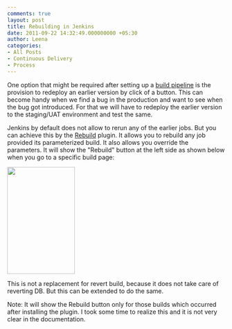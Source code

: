 ```yaml
---
comments: true
layout: post
title: Rebuilding in Jenkins
date: 2011-09-22 14:32:49.000000000 +05:30
author: Leena
categories:
- All Posts
- Continuous Delivery
- Process
---
```

<div>

One option that might be required after setting up a <a href="/blog/2011/08/continuous-delivery-setup-jenkins-build-pipeline-setup/">build pipeline</a> is the provision to redeploy an earlier version by click of a button. This can become handy when we find a bug in the production and want to see when the bug got introduced. For that we will have to redeploy the earlier version to the staging/UAT environment and test the same.

Jenkins by default does not allow to rerun any of the earlier jobs. But you can achieve this by the <a href="https://wiki.jenkins-ci.org/display/JENKINS/Rebuild+Plugin">Rebuild</a> plugin. It allows you to rebuild any job provided its parameterized build. It also allows you override the parameters. It will show the "Rebuild" button at the left side as shown below when you go to a specific build page:

<img src="/images/rebuild.png" alt="" width="156" height="247" />

This is not a replacement for revert build, because it does not take care of reverting DB. But this can be extended to do the same.

Note: It will show the Rebuild button only for those builds which occurred after installing the plugin. I took some time to realize this and it is not very clear in the documentation.

</div>
